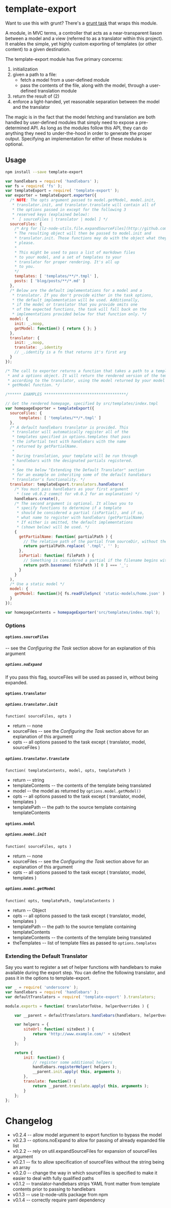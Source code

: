 template-export
===============

Want to use this with grunt? There's a [grunt task](http://www.github.com/lzilioli/grunt-template-export) that wraps this module.

A module, in MVC terms, a controller that acts as a near-transparent liason between a model and a view (referred to as a translator within this project). It enables the simple, yet highly custom exporting of templates (or other content) to a given destination.

The template-export module has five primary concerns:

1. initialization
2. given a path to a file:
    - fetch a model from a user-defined module
    - pass the contents of the file, along with the model, through a user-defined translation module
3. return the result of (2)
4. enforce a light-handed, yet reasonable separation between the model and the translator

The magic is in the fact that the model fetching and translation are both handled by user-defined modules that simply need to expose a pre-determined API. As long as the modules follow this API, they can do anything they need to under-the-hood in order to generate the proper output. Specifying an implementation for either of these modules is optional.

## Usage

```bash
npm install --save template-export
```


```javascript
var handlebars = require( 'handlebars' );
var fs = require( 'fs' );
var templateExport = require( 'template-export' );
var exporter = templateExport.exporter({
  /* NOTE: The opts argument passed to model.getModel, model.init,
   * translator.init, and translator.translate will contain all of
   * the options passed in except for the following 3
   * reserved keys (explained below):
   *  [ sourceFiles | translator | model ] */
  sourceFiles: {
    /* Arg for [lz-node-utils.file.expandSourceFiles](http://github.com/lzilioli-lz-node-utils)
    * The resulting object will then be passed to model.init and
    * translator.init. Those functions may do with the object what they
    * please.
    * 
    * This might be used to pass a list of markdown files
    * to your model, and a set of templates to your
    * translator for proper rendering. It's all up
    * to you.
    */
    templates: [ 'templates/**/*.tmpl' ],
    posts: [ 'blog/posts/**/*.md' ]
  },
  /* Below are the default implementations for a model and a
   * translator. If you don't provide either in the task options,
   * the default implementation will be used. Additionally,
   * if the model or translator that you provide omits one
   * of the expected functions, the task will fall back on the
   * implementations provided below for that function only. */
  model: {
    init: _.noop,
    getModel: function() { return { }; }
  },
  translator: {
    init: _.noop,
    translate: _.identity
    // _.identity is a fn that returns it's first arg
  }
});

/* The call to exporter returns a function that takes a path to a template,
 * and a options object. It will return the rendered version of the template
 * according to the translator, using the model returned by your model's
 * getModel function. */

/****** EXAMPLES ************************************/

// Get the rendered homepage, specified by src/templates/index.tmpl
var homepageExporter = templateExport({
  sourceFiles: {
      templates: [ 'templates/**/*.tmpl' ]
  },
  /* A default handlebars translator is provided. This
   * translator will automatically register all of the
   * templates specified in options.templates that pass
   * the isPartial test with handlebars with the name
   * returned by getPartialName.
   *
   * During translation, your template will be run through
   * handlebars with the designated partials registered.
   *
   * See the below "Extending the Default Translator" section
   * for an example on inheriting some of the default handlebars
   * translator's functionality. */
  translator: templateExport.translators.handlebars(
    /* You must pass handlebars as your first argument
     * (see v0.0.2 commit for v0.0.2 for an explanation) */
    handlebars.create(),
    /* The second argument is optional. It allows you to
     * specify functions to determine if a template
     * should be considered a partial (isPartial), and if so,
     * what name to register with handlebars (getPartialName)
     * If either is omitted, the default implementations
     * (shown below) will be used. */
    {
      getPartialName: function( partialPath ) {
        // The relative path of the partial from sourceDir, without the .tmpl extension
        return partialPath.replace( '.tmpl', '' );
      },
      isPartial: function( filePath ) {
        // Something is considered a partial if the filename begins with `_`
        return path.basename( filePath )[ 0 ] === '_';
      }
    }
  ),
  /* Use a static model */
  model: {
    getModel: function(){ fs.readFileSync( 'static-models/home.json' ) }
  }
});

var homepageContents = homepageExporter('src/templates/index.tmpl');
```

### Options

#### `options.sourceFiles`

-- see the *Configuring the Task* section above for an explanation of this argument

##### `options.noExpand`

If you pass this flag, sourceFiles will be used as passed in, without being expanded.

#### `options.translator`

##### `options.translator.init`

    function( sourceFiles, opts )

- return
-- none
- sourceFiles
-- see the *Configuring the Task* section above for an explanation of this argument
- opts
-- all options passed to the task except ( translator, model, sourceFiles )

##### `options.translator.translate`

    function( templateContents, model, opts, templatePath )

- return
-- string
- templateContents
-- the contents of the template being translated
- model
-- the model as returned by `options.model.getModel()`
- opts
-- all options passed to the task except ( translator, model, templates )
- templatePath
-- the path to the source template containing templateContents

#### `options.model`

##### `options.model.init`

    function( sourceFiles, opts )

- return
-- none
- sourceFiles
-- see the *Configuring the Task* section above for an explanation of this argument
- opts
-- all options passed to the task except ( translator, model, templates )

##### `options.model.getModel`

    function( opts, templatePath, templateContents )

- return
-- Object
- opts
-- all options passed to the task except ( translator, model, templates )
- templatePath
-- the path to the source template containing templateContents
- templateContents
-- the contents of the template being translated
- theTemplates
-- list of template files as passed to `options.templates`

### Extending the Default Translator

Say you want to register a set of helper functions with handlebars to make available during the export step. You can define the following translator, and pass it in the options to template-export.

```javascript
var _ = require( 'underscore' );
var handlebars = require( 'handlebars' );
var defaultTranslators = require( 'template-export' ).translators;

module.exports = function( translatorToUse, helperOverrides ) {

    var __parent = defaultTranslators.handlebars(handlebars, helperOverrides);

    var helpers = {
        siteUrl: function( siteDest ) {
            return 'http://www.example.com/' + siteDest
        }
    };

    return {
        init: function() {
            // register some additional helpers
            handlebars.registerHelper( helpers );
            __parent.init.apply( this, arguments );
        },
        translate: function() {
            return __parent.translate.apply( this, arguments );
        }
    };
};
```

# Changelog

- v0.2.4
-- allow model argument to export function to bypass the model
- v0.2.3
-- options.noExpand to allow for passing of already expanded file list
- v0.2.2
-- rely on util.expandSourceFiles for expansion of sourceFiles argument
- v0.2.1
-- fix to allow specification of sourceFiles without the string being an array
- v0.2.0
-- change the way in which sourceFiles is specified to make it easier to deal with fully qualified paths
- v0.1.2
-- translator-handlebars strips YAML front matter from template contents prior to passing to handlebars
- v0.1.3
-- use lz-node-utils package from npm
- v0.1.4
-- correctly require yaml dependency
